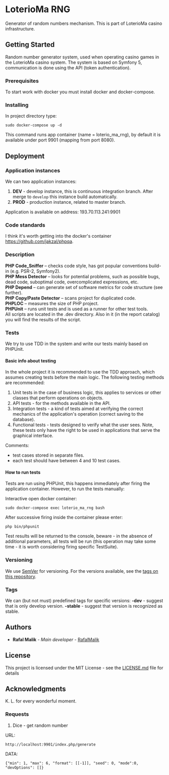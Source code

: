 # LoterioMa RNG

Generator of random numbers mechanism. This is part of LoterioMa casino infrastructure.

## Getting Started

Random number generator system, used when operating casino games in the LoterioMa casino system. The system is based on Symfony 5, communication is done using the API (token authentication).

### Prerequisites

To start work with docker you must install docker and docker-compose.

### Installing

In project directory type:
```
sudo docker-compose up -d
```

This command runs app container (name = loterio_ma_rng), by default it is available under port 9901 (mapping from port 8080).

## Deployment

### Application instances

We can two application instances:
1. **DEV** - develop instance, this is  continuous integration branch. After merge to `develop` this instance build automatically.
2. **PROD** - production instance, related to master branch.

Application is available on address:
193.70.113.241:9901

### Code standards

I think it's worth getting into the docker's container https://github.com/jakzal/phpqa.

### Description
**PHP Code_Sniffer** – checks code style, has got popular conventions build-in (e.g. PSR-2, Symfony2).  
**PHP Mess Detector** – looks for potential problems, such as possible bugs, dead code, suboptimal code, overcomplicated expressions, etc.  
**PHP Depend** – can generate set of software metrics for code structure (see further).  
**PHP Copy/Paste Detector** – scans project for duplicated code.  
**PHPLOC** – measures the size of PHP project.  
**PHPUnit** – runs unit tests and is used as a runner for other test tools.  
All scripts are located in the .dev directory. Also in it (in the report catalog) you will find the results of the script.

### Tests

We try to use TDD in the system and write our tests mainly based on PHPUnit.

#### Basic info about testing

In the whole project it is recommended to use the TDD approach, which assumes creating tests before the main logic. The following testing methods are recommended:
1. Unit tests in the case of business logic, this applies to services or other classes that perform operations on objects.
2. API tests - for the methods available in the API.
3. Integration tests - a kind of tests aimed at verifying the correct mechanics of the application's operation (correct saving to the database).
4. Functional tests - tests designed to verify what the user sees. Note, these tests only have the right to be used in applications that serve the graphical interface.

Comments:
- test cases stored in separate files.
- each test should have between 4 and 10 test cases.

#### How to run tests
Tests are run using PHPUnit, this happens immediately after firing the application container. However, to run the tests manually:

Interactive open docker container:
```
sudo docker-compose exec loterio_ma_rng bash
```

After successive firing inside the container please enter:

```
php bin/phpunit
```

Test results will be returned to the console, beware - in the absence of additional parameters, all tests will be run (this operation may take some time - it is worth considering firing specific TestSuite).

### Versioning

We use [SemVer](http://semver.org/) for versioning. For the versions available, see the [tags on this repository](https://github.com/RaspberryVision/loterioma-rng/tags). 

### Tags

We can (but not must) predefined tags for specific versions:
**-dev** - suggest that is only develop version.
**-stable** - suggest that version is recognized as stable.

## Authors

* **Rafal Malik** - *Main developer* - [RafalMalik](https://github.com/RafalMalik)

## License

This project is licensed under the MIT License - see the [LICENSE.md](LICENSE.md) file for details

## Acknowledgments

K. L. for every wonderful moment.


### Requests

1. Dice - get random number

URL:
```
http://localhost:9901/index.php/generate
```
DATA:
```
{"min": 1, "max": 6, "format": [[-1]], "seed": 0, "mode":0, "devOptions": []}
```
